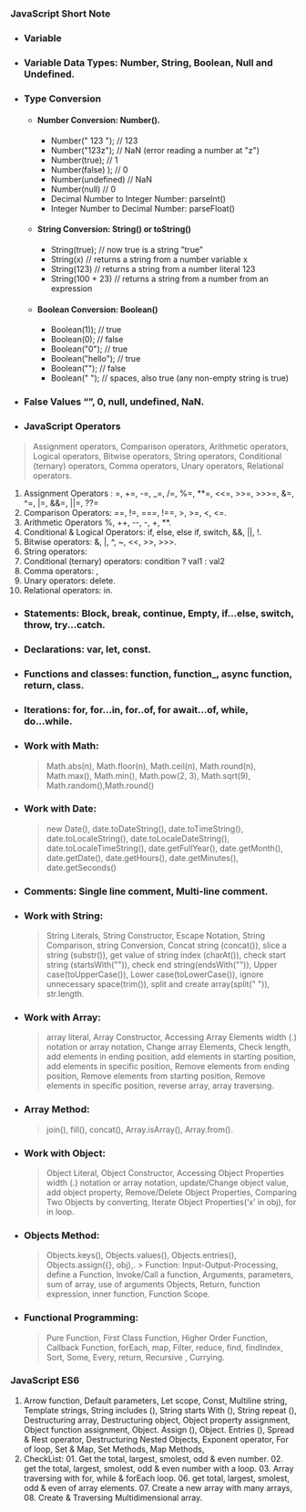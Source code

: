 ### **JavaScript Short Note**

- ### Variable

- ### Variable Data Types: Number, String, Boolean, Null and Undefined.

- ### Type Conversion

  - #### Number Conversion: Number().

    - Number(" 123 "); // 123
    - Number("123z"); // NaN (error reading a number at "z")
    - Number(true); // 1
    - Number(false) ); // 0
    - Number(undefined) // NaN
    - Number(null) // 0
    - Decimal Number to Integer Number: parseInt()
    - Integer Number to Decimal Number: parseFloat()

  - #### String Conversion: String() or toString()

    - String(true); // now true is a string "true"
    - String(x) // returns a string from a number variable x
    - String(123) // returns a string from a number literal 123
    - String(100 + 23) // returns a string from a number from an expression

  - #### Boolean Conversion: Boolean()

    - Boolean(1)); // true
    - Boolean(0); // false
    - Boolean("0"); // true
    - Boolean("hello"); // true
    - Boolean(""); // false
    - Boolean(" "); // spaces, also true (any non-empty string is true)

- ### False Values “”, 0, null, undefined, NaN.

- ### JavaScript Operators

> Assignment operators, Comparison operators, Arithmetic operators, Logical operators, Bitwise operators, String operators, Conditional (ternary) operators, Comma operators, Unary operators, Relational operators.

1. Assignment Operators : =, +=, -=, \_=, /=, %=, \*\*=, <<=, >>=, >>>=, &=, ^=, |=, &&=, ||=, ??=
1. Comparison Operators: ==, !=, ===, !==, >, >=, <, <=.
1. Arithmetic Operators %, ++, --, -, +, \*\*.
1. Conditional & Logical Operators: if, else, else if, switch, &&, ||, !.
1. Bitwise operators: &, |, ^, ~, <<, >>, >>>.
1. String operators:
1. Conditional (ternary) operators: condition ? val1 : val2
1. Comma operators: ,
1. Unary operators: delete.
1. Relational operators: in.

- ### Statements: Block, break, continue, Empty, if...else, switch, throw, try...catch.
- ### Declarations: var, let, const.
- ### Functions and classes: function, function\_, async function, return, class.
- ### Iterations: for, for...in, for..of, for await...of, while, do...while.
- ### Work with Math:
  > Math.abs(n), Math.floor(n), Math.ceil(n), Math.round(n), Math.max(), Math.min(), Math.pow(2, 3), Math.sqrt(9), Math.random(),Math.round()
- ### Work with Date:
  > new Date(), date.toDateString(), date.toTimeString(), date.toLocaleString(), date.toLocaleDateString(), date.toLocaleTimeString(), date.getFullYear(), date.getMonth(), date.getDate(), date.getHours(), date.getMinutes(), date.getSeconds()
- ### Comments: Single line comment, Multi-line comment.

- ### Work with String:

  > String Literals, String Constructor, Escape Notation, String Comparison, string Conversion, Concat string (concat()), slice a string (substr()), get value of string index (charAt()), check start string (startsWith("")), check end string(endsWith("")), Upper case(toUpperCase()), Lower case(toLowerCase()), ignore unnecessary space(trim()), split and create array(split(" ")), str.length.

- ### Work with Array:

  > array literal, Array Constructor, Accessing Array Elements width (.) notation or array notation, Change array Elements, Check length, add elements in ending position, add elements in starting position, add elements in specific position, Remove elements from ending position, Remove elements from starting position, Remove elements in specific position, reverse array, array traversing.

- ### Array Method:

  > join(), fill(), concat(), Array.isArray(), Array.from().

- ### Work with Object:

  > Object Literal, Object Constructor, Accessing Object Properties width (.) notation or array notation, update/Change object value, add object property, Remove/Delete Object Properties, Comparing Two Objects by converting, Iterate Object Properties(‘x’ in obj), for in loop.

- ### Objects Method:

  > Objects.keys(), Objects.values(), Objects.entries(), Objects.assign({}, obj),. > Function: Input-Output-Processing, define a Function, Invoke/Call a function, Arguments, parameters, sum of array, use of arguments Objects, Return, function expression, inner function, Function Scope.

- ### Functional Programming:
  > Pure Function, First Class Function, Higher Order Function, Callback Function, forEach, map, Filter, reduce, find, findIndex, Sort, Some, Every, return, Recursive , Currying.

### JavaScript ES6

1. Arrow function, Default parameters, Let scope, Const, Multiline string, Template strings, String includes (), String starts With (), String repeat (), Destructuring array, Destructuring object, Object property assignment, Object function assignment, Object. Assign (), Object. Entries (), Spread & Rest operator, Destructuring Nested Objects, Exponent operator, For of loop, Set & Map, Set Methods, Map Methods,
1. CheckList: 01. Get the total, largest, smolest, odd & even number. 02. get the total, largest, smolest, odd & even number with a loop. 03. Array traversing with for, while & forEach loop. 06. get total, largest, smolest, odd & even of array elements. 07. Create a new array with many arrays, 08. Create & Traversing Multidimensional array.
